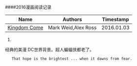 ####2016漫画阅读记录


| Name            | Authors                  | Timestamp        |
| ----------------| --------------------------|------------------|
| [Kingdom Come][1]     | Mark Weid,Alex Ross       | 2016.01.03       |





1. [1]: <https://en.wikipedia.org/wiki/Kingdom_Come_(comics)> "Kingdom Come"




  
  经典的美漫 DC世界背景。超人蝙蝠侠都老了。
  
       That hope is the brightest ... when it dawns from fear.
  